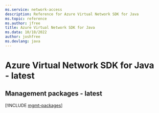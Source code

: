 ```yaml
---
ms.service: network-access
description: Reference for Azure Virtual Network SDK for Java
ms.topic: reference
ms.author: jfree
title: Azure Virtual Network SDK for Java
ms.data: 10/18/2022
author: joshfree
ms.devlang: java
---
```

# Azure Virtual Network SDK for Java - latest

## Management packages - latest
[!INCLUDE [mgmt-packages](virtual-network-mgmt-index.md)]